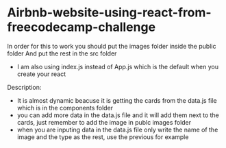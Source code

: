 # Airbnb-website-using-react-from-freecodecamp-challenge
In order for this to work you should put the images folder inside the public folder
And put the rest in the src folder
- I am also using index.js instead of App.js which is the default when you create your react

Description: 
  - It is almost dynamic beacuse it is getting the cards from the data.js file which is in the components folder
  - you can add more data in the data.js file and it will add them next to the cards, just remember to add the image in publc images folder
  - when you are inputing data in the data.js file only write the name of the image and the type as the rest, use the previous for example
